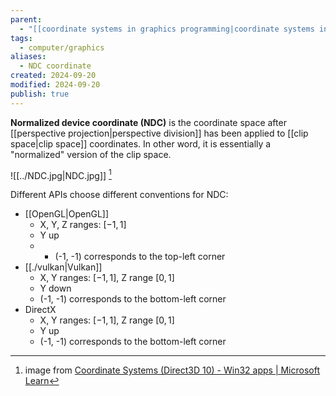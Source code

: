 ```yaml
---
parent:
  - "[[coordinate systems in graphics programming|coordinate systems in graphics programming]]"
tags:
  - computer/graphics
aliases:
  - NDC coordinate
created: 2024-09-20
modified: 2024-09-20
publish: true
---
```

**Normalized device coordinate (NDC)** is the coordinate space after [[perspective projection|perspective division]] has been applied to [[clip space|clip space]] coordinates. In other word, it is essentially a "normalized" version of the clip space.

![[../NDC.jpg|NDC.jpg]]
[^1]

Different APIs choose different conventions for NDC:
- [[OpenGL|OpenGL]]
  - X, Y, Z ranges: $[-1, 1]$
  - Y up
  - - (-1, -1) corresponds to the top-left corner
- [[./vulkan|Vulkan]]
  - X, Y ranges: $[-1, 1]$, Z range $[0, 1]$
  - Y down
  - (-1, -1) corresponds to the bottom-left corner
- DirectX
  - X, Y ranges: $[-1, 1]$, Z range $[0, 1]$
  - Y up
  - (-1, -1) corresponds to the bottom-left corner

[^1]: image from [Coordinate Systems (Direct3D 10) - Win32 apps | Microsoft Learn](https://learn.microsoft.com/en-us/windows/win32/direct3d10/d3d10-graphics-programming-guide-resources-coordinates)